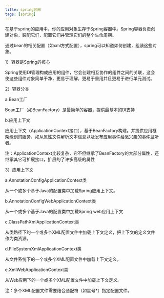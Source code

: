 ```yaml
---
title: spring容器
tags: [spring]
---
```


在基于spring的应用中，你的应用对象生存于Spring容器中。Spring容器负责创建对象，装配它们，配置它们并管理它们的整个生命周期。

通过bean的相关配置（如xml方式配置），spring可以知道如何创建，组装这些对象。

1）容器是Spring的核心

Spring使用DI管理构成应用的组件，它会创建相互协作的组件之间的关联，这会使这些组件对象简单干净，更易于理解，更易于重用并且更易于进行单元测试。

2）容器分类

a.Bean工厂

Bean工厂（如BeanFactory）是最简单的容器，提供最基本的DI支持

b.应用上下文

应用上下文（ApplicationContext接口），基于BeanFactory构建，并提供应用框架级别的服务，如从属性文件解析文本信息以及发布应用事件给感兴趣的事件监听者。

注：ApplicationContext比较复杂，它不但继承了BeanFactory的大部分属性，还继承其它可扩展接口，扩展的了许多高级的属性

3）应用上下文

a.AnnotationConfigApplicationContext类

从一个或多个基于Java的配置类中加载Spring应用上下文。

b.AnnotationConfigWebApplicationContext类

从一个或多个基于Java的配置类中加载Spring web应用上下文

c.ClassPathXmlApplicationContext类

从类路径下的一个或多个XML配置文件中加载上下文定义，把上下文的定义文件作为类资源。

d.FileSystemXmlApplicationContext类

从文件系统下的一个或多个XML配置文件中加载上下文定义。

e.XmlWebApplicationContext类

从Web应用下的一个或多个XML配置文件中加载上下文定义。

注：多个XML配置文件需要结合通配符（如星号*）指定配置文件。